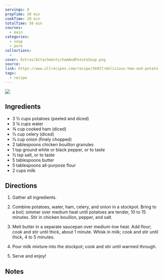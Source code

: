 ```yaml
---
servings: 8
prepTime: 30 min
cookTime: 20 min
totalTime: 50 min
courses:
  - main
categories:
  - soup
  - pork
collections:
  -
cover: Extras/Attachments/hamAndPotatoSoup.png
source:
link: https://www.allrecipes.com/recipe/56927/delicious-ham-and-potato-soup/
tags:
  - recipe
---
```


![](Extras/Attachments/hamAndPotatoSoup.png)


## Ingredients

- 3 ½ cups potatoes (peeled and diced)
- 3 ¼ cups water
- ¾ cup cooked ham (diced)
- ⅓ cup celery (diced)
- ⅓ cup onion (finely chopped)
- 2 tablespoons chicken bouillon granules
- 1 tsp ground white or black pepper, or to taste
- ½ tsp salt, or to taste
- 5 tablespoons butter
- 5 tablespoons all-purpose flour
- 2 cups milk


## Directions

1. Gather all ingredients.

2. Combine potatoes, water, ham, celery, and onion in a stockpot. Bring to a boil; simmer over medium heat until potatoes are tender, 10 to 15 minutes. Stir in chicken bouillon, pepper, and salt.

3. Melt butter in a separate saucepan over medium-low heat. Add flour; cook and stir until thick, about 1 minute. Whisk in milk; cook and stir until thick, 4 to 5 minutes.

4. Pour milk mixture into the stockpot; cook and stir until warmed through.

5. Serve and enjoy!


## Notes